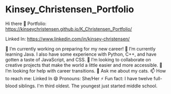 # Kinsey_Christensen_Portfolio

Hi there 👋
Portfolio: https://kinseychristensen.github.io/K_Christensen_Portfolio/



Linked In: https://www.linkedin.com/in/kinsey-christensen/

 🔭 I’m currently working on preparing for my new career!
 🌱 I’m currently learning Java.  I also have some experience with Python, C++, and have gotten a taste of JavaScript, and CSS.
 👯 I’m looking to collaborate on creative projects that make the world a little easier and more accessible.
 🤔 I’m looking for help with career transitions.
 💬 Ask me about my cats.
 📫 How to reach me: Linked In
 😄 Pronouns: She/Her 
 ⚡ Fun fact: I have twelve full-blood siblings.  I'm third oldest.  The youngest just started middle school.

